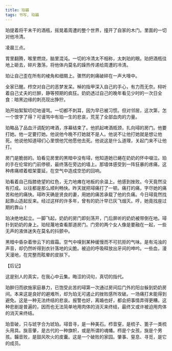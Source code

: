 ```yaml
---
title: 珀韛
tags: 书写, 珀韛
---
```



珀提着将干未干的酒瓶，摇晃着周遭的整个世界，撞开了自家的木门。里面的一切对他冷清。

凌晨三点。

胃里翻腾，喉里燃烧，脑里混沌。一切的冷清太不相称，太刺珀的眼。珀把酒瓶往地上砸去，碎片激荡，将他体内莫名的躁热传递给周遭的冷清。

珀让自己歪在所有的棱角和细屑上。骤然的刺痛破碎在一声大嚎中。

全家已醒。栉空对自己的恶梦发呆。棹的指甲深入自己的手心，有力而无奈。桪听着自己丈夫的烂醉，静等预期的疯狂。奶奶透过自己的晚年看见少时的一次日全食：暗黑边缘的刺亮现出狰狞。

珀开始絮絮叨叨地谩骂。一切都不刺耳，因为早已被习惯。但对邻居，这次第，怎一个恨字了得？可谩骂中有珀一生的悲哀，荒芜了全部血肉的力量。

珀略品了品血汗调配的啤酒，序幕结束了。他抓起啤酒瓶颈，扎向璕的房门。他要打她。他一定要打她。他说他今晚不打她就不是人。他说不让他打她就是想让他死。他说他知道璕们心里恨他咒他愿他去死。他说这是什么道理，关起门来不让他打。

房门是脆弱的。珀看见房里的黑暗中没有璕，他知道她已蜷在奶奶的怀中啜泣。珀的手在伦常的门前停顿，最终落在旁边的墙上。那墙体感受到一阵狂暴的疼痛，这种疼痛顺着框架蔓延，在空气中造成空恐的回响。

珀看着自己指膝绝望的红色，无力地瘫在地板的余温上。他感到挫败。今天竟然没有打成。以往都是那么顺利畅快。昨天就把璕痛打了一顿。痛打的痛，字尽她的痛苦和他的痛快。璕昨天确是贤良的妻，用她的痛苦承载了他的负痛。今日璕竟然找起靠山造起反来。经过这样的许多年，曾有的奶汁早已灰飞烟灭。哼，她竟找座过期的靠山！

珀决绝地起立。一脚飞起，奶奶的房门即刻荡开，门后屏听的奶奶被带倒在地。璕扑到奶奶的身上。珀轻蔑地查看那道房门。门旁的两个女人像是要融在一起，一些无声的液体迷失在莫名的抖颤中。

黑暗中昏杂着惨云下的眉霜。空气中嗅到某种缓慢而不可抗拒的气味。是有沌浊的声音，却仍然听得到衣针落地的尖脆。被迫的呼吸释放出牙间的呻吟。一些血，漫天漫地，在完整而眩晕的皮肤下。

【后记】

这是别人的真实，在我心中云集。晦涩的词句，真切的指代。

珀醉归而欲施家庭暴力，已饱受此苦的璕第一次通过房间后门外的阳台躲到奶奶房间。本来这是良好的避难所，却为珀无可遏止的挫败感所攻破。一场痛打未能得到避免。这是一种无法终结的悲哀。报警也好，离婚也好，都会把事情弄得更糟。这种悲剧是普遍的，因而也无法简单地用肉体的消灭来终结，最终又或许被迫用肉体的消灭来终结。

珀音破，只与琥字合为琥珀。璕音寻，是一种美石。栉音窒，是梳子、篦子一类梳头用具。旐音肇，是古代的一种旗帜，或是所谓的魂幡。栉是个女孩，旐是个男孩。韛音败，是鼓风吹火的皮囊。这是一个破败的家园。肇事、窒息、寻觅，是它的成员。

